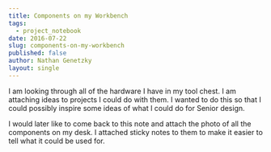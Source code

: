 ```yaml
---
title: Components on my Workbench
tags:
  - project_notebook
date: 2016-07-22
slug: components-on-my-workbench
published: false
author: Nathan Genetzky
layout: single
---
```


I am looking through all of the hardware I have in my tool chest. I am attaching
ideas to projects I could do with them. I wanted to do this so that I could
possibly inspire some ideas of what I could do for Senior design.

I would later like to come back to this note and attach the photo of all the
components on my desk. I attached sticky notes to them to make it easier to
tell what it could be used for.

